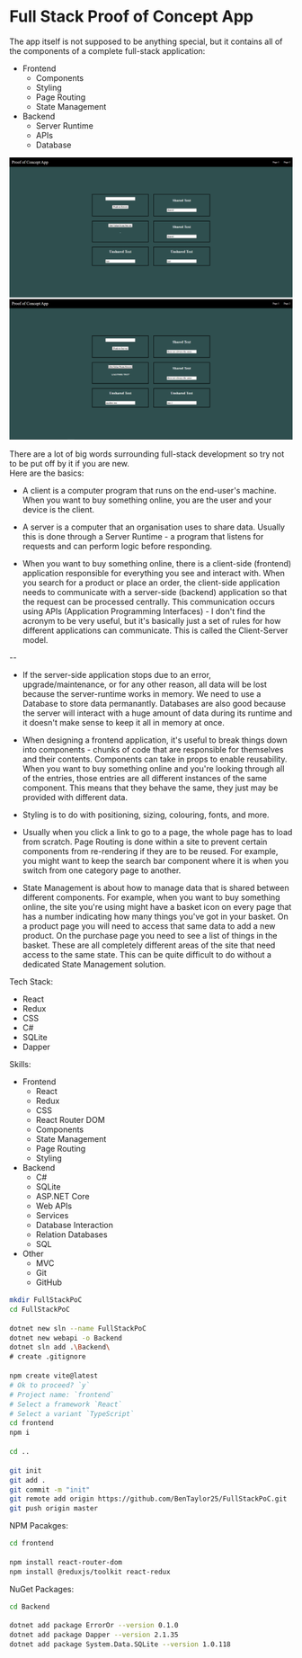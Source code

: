 
# Full Stack Proof of Concept App

The app itself is not supposed to be anything special,
but it contains all of the components of a complete full-stack application:

- Frontend
    - Components
    - Styling
    - Page Routing
    - State Management
- Backend
    - Server Runtime
    - APIs
    - Database

![Main Page](./Docs/MainPage.png)
![Main Page After Value Push](./Docs//MainPagePushValueAfter.png)

There are a lot of big words surrounding full-stack development so try not
to be put off by it if you are new.  
Here are the basics:

- A client is a computer program that runs on the end-user's machine. When
you want to buy something online, you are the user and your device is the
client.

- A server is a computer that an organisation uses to share data. Usually
this is done through a Server Runtime - a program that listens for requests
and can perform logic before responding.

- When you want to buy something online, there is a client-side (frontend)
application responsible for everything you see and interact with. When
you search for a product or place an order, the client-side application
needs to communicate with a server-side (backend) application so that the
request can be processed centrally. This communication occurs using APIs
(Application Programming Interfaces) - I don't find the acronym to be very
useful, but it's basically just a set of rules for how different
applications can communicate. This is called the Client-Server model.

--

- If the server-side application stops due to an error,
upgrade/maintenance, or for any other reason, all data will be lost because
the server-runtime works in memory. We need to use a Database to store
data permanantly. Databases are also good because the server will interact
with a huge amount of data during its runtime and it doesn't make sense
to keep it all in memory at once.

- When designing a frontend application, it's useful to break things down
into components - chunks of code that are responsible for themselves and
their contents. Components can take in props to enable reusability. When
you want to buy something online and you're looking through all of the
entries, those entries are all different instances of the same component.
This means that they behave the same, they just may be provided with
different data.

- Styling is to do with positioning, sizing, colouring, fonts, and more.

- Usually when you click a link to go to a page, the whole page has to load
from scratch. Page Routing is done within a site to prevent certain
components from re-rendering if they are to be reused. For example, you
might want to keep the search bar component where it is when you switch
from one category page to another.

- State Management is about how to manage data that is shared between
different components. For example, when you want to buy something online,
the site you're using might have a basket icon on every page that has a
number indicating how many things you've got in your basket. On a product
page you will need to access that same data to add a new product. On the
purchase page you need to see a list of things in the basket. These are all
completely different areas of the site that need access to the same state.
This can be quite difficult to do without a dedicated State Management
solution.

Tech Stack:
- React
- Redux
- CSS
- C#
- SQLite
- Dapper

Skills:
- Frontend
    - React
    - Redux
    - CSS
    - React Router DOM
    - Components
    - State Management
    - Page Routing
    - Styling
- Backend
    - C#
    - SQLite
    - ASP.NET Core
    - Web APIs
    - Services
    - Database Interaction
    - Relation Databases
    - SQL
- Other
    - MVC
    - Git
    - GitHub



```bash
mkdir FullStackPoC
cd FullStackPoC

dotnet new sln --name FullStackPoC
dotnet new webapi -o Backend
dotnet sln add .\Backend\
# create .gitignore

npm create vite@latest
# Ok to proceed? `y`
# Project name: `frontend`
# Select a framework `React`
# Select a variant `TypeScript`
cd frontend
npm i

cd ..

git init
git add .
git commit -m "init"
git remote add origin https://github.com/BenTaylor25/FullStackPoC.git
git push origin master
```

NPM Pacakges:
```bash
cd frontend

npm install react-router-dom
npm install @reduxjs/toolkit react-redux
```

NuGet Packages:
```bash
cd Backend

dotnet add package ErrorOr --version 0.1.0
dotnet add package Dapper --version 2.1.35
dotnet add package System.Data.SQLite --version 1.0.118
```
